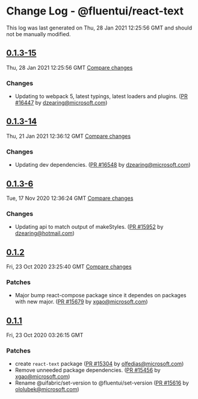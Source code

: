 # Change Log - @fluentui/react-text

This log was last generated on Thu, 28 Jan 2021 12:25:56 GMT and should not be manually modified.

<!-- Start content -->

## [0.1.3-15](https://github.com/microsoft/fluentui/tree/@fluentui/react-text_v0.1.3-15)

Thu, 28 Jan 2021 12:25:56 GMT 
[Compare changes](https://github.com/microsoft/fluentui/compare/@fluentui/react-text_v0.1.3-14..@fluentui/react-text_v0.1.3-15)

### Changes

- Updating to webpack 5, latest typings, latest loaders and plugins. ([PR #16447](https://github.com/microsoft/fluentui/pull/16447) by dzearing@microsoft.com)

## [0.1.3-14](https://github.com/microsoft/fluentui/tree/@fluentui/react-text_v0.1.3-14)

Thu, 21 Jan 2021 12:36:12 GMT 
[Compare changes](https://github.com/microsoft/fluentui/compare/@fluentui/react-text_v0.1.3-6..@fluentui/react-text_v0.1.3-14)

### Changes

-  Updating dev dependencies. ([PR #16548](https://github.com/microsoft/fluentui/pull/16548) by dzearing@microsoft.com)

## [0.1.3-6](https://github.com/microsoft/fluentui/tree/@fluentui/react-text_v0.1.3-6)

Tue, 17 Nov 2020 12:36:24 GMT 
[Compare changes](https://github.com/microsoft/fluentui/compare/@fluentui/react-text_v0.1.2..@fluentui/react-text_v0.1.3-6)

### Changes

- Updating api to match output of makeStyles. ([PR #15952](https://github.com/microsoft/fluentui/pull/15952) by dzearing@hotmail.com)

## [0.1.2](https://github.com/microsoft/fluentui/tree/@fluentui/react-text_v0.1.2)

Fri, 23 Oct 2020 23:25:40 GMT 
[Compare changes](https://github.com/microsoft/fluentui/compare/@fluentui/react-text_v0.1.1..@fluentui/react-text_v0.1.2)

### Patches

- Major bump react-compose package since it dependes on packages with new major. ([PR #15679](https://github.com/microsoft/fluentui/pull/15679) by xgao@microsoft.com)

## [0.1.1](https://github.com/microsoft/fluentui/tree/@fluentui/react-text_v0.1.1)

Fri, 23 Oct 2020 03:26:15 GMT

### Patches

- create `react-text` package ([PR #15304](https://github.com/microsoft/fluentui/pull/15304) by olfedias@microsoft.com)
- Remove unneeded package dependencies. ([PR #15456](https://github.com/microsoft/fluentui/pull/15456) by xgao@microsoft.com)
- Rename @uifabric/set-version to @fluentui/set-version ([PR #15616](https://github.com/microsoft/fluentui/pull/15616) by ololubek@microsoft.com)
